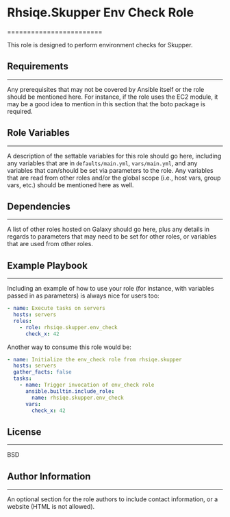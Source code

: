 # Rhsiqe.Skupper Env Check Role
========================

This role is designed to perform environment checks for Skupper.

## Requirements
------------

Any prerequisites that may not be covered by Ansible itself or the role should be mentioned here. For instance, if the role uses the EC2 module, it may be a good idea to mention in this section that the boto package is required.

## Role Variables
--------------

A description of the settable variables for this role should go here, including any variables that are in `defaults/main.yml`, `vars/main.yml`, and any variables that can/should be set via parameters to the role. Any variables that are read from other roles and/or the global scope (i.e., host vars, group vars, etc.) should be mentioned here as well.

## Dependencies
------------

A list of other roles hosted on Galaxy should go here, plus any details in regards to parameters that may need to be set for other roles, or variables that are used from other roles.

## Example Playbook
----------------

Including an example of how to use your role (for instance, with variables passed in as parameters) is always nice for users too:

```yaml
- name: Execute tasks on servers
  hosts: servers
  roles:
    - role: rhsiqe.skupper.env_check
      check_x: 42
```

Another way to consume this role would be:

```yaml
- name: Initialize the env_check role from rhsiqe.skupper
  hosts: servers
  gather_facts: false
  tasks:
    - name: Trigger invocation of env_check role
      ansible.builtin.include_role:
        name: rhsiqe.skupper.env_check
      vars:
        check_x: 42
```

## License
-------

BSD

## Author Information
------------------

An optional section for the role authors to include contact information, or a website (HTML is not allowed).